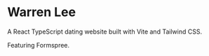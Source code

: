 # Warren Lee

A React TypeScript dating website built with Vite and Tailwind CSS.

Featuring Formspree.

